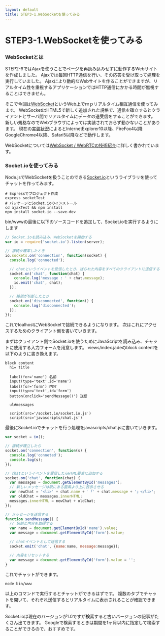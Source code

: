 ```yaml
---
layout: default
title: STEP3-1.WebSocketを使ってみる
---
```

# STEP3-1.WebSocketを使ってみる

### WebSocketとは
STEP2-9ではAjaxを使うことでページを再読み込みせずに動作するWebサイトを作成しました。
Ajaxでは毎回HTTP通信を行い、その応答を受け取って処理を実行していました。
Ajaxにより動的なWebサイトを作ることができますが、リアルタイム性を重視するアプリケーションではHTTP通信にかかる時間が無視することはできません。

そこで今回は[WebSocket](http://e-words.jp/w/WebSocket.html)というWeb上でｍｐリアルタイム相互通信を使ってみます。
WebSocketはHTML5で新しく追加された規格で、通信を確立するとクライアントとサーバ間でリアルタイムにデータの送受信をすることができます。
新しい規格なのでWebブラウザによっては実装されておらず動かないことがあります。
現在の[実装状況](http://ja.wikipedia.org/wiki/WebSocket#.E5.AE.9F.E8.A3.85.E7.8A.B6.E6.B3.81)によるとInternetExplorer10以降、FireFox4以降GoogleChrome4以降、Safari5以降などで動作します。

WebSocketについては[WebSocket / WebRTCの技術紹介](http://www.slideshare.net/mawarimichi/websocketwebrtc?qid=32be5242-8125-4949-abd9-9543000c397a&v=qf1&b=&from_search=12)に詳しく書かれています。

### Socket.ioを使ってみる
Node.jsでWebSocketを扱うことのできる[Socket.io](http://socket.io)というライブラリを使ってチャットを作ってみます。

```
# Expressでプロジェクト作成
express socketTest
# パッケージとSocket.ioのインストール
cd ajaxTest && npm install
npm install socket.io --save-dev
```

bin/wwwの最後に以下のソースコードを追加して、Socket.ioを実行するようにします

```js
// Socket.ioを読み込み、WebSocketを開始する
var io = require('socket.io').listen(server);

// 接続か確率したとき
io.sockets.on('connection', function(socket) {
  console.log('connected');

  // chatというイベントを受信したとき、送られた内容をすべてのクライアントに送信する
  socket.on('chat', function(chat) {
    console.log('message : ' + chat.message);
    io.emit('chat', chat);
  });

  // 接続が切断したとき
  socket.on('disconnected', function() {
    console.log('disconnected');
  });
});
```
これでloalhostにWebSocketで接続できるようになります。
次はこれにアクセスするためのクライアント側を書いていきます。

まずはクライアント側でSocket.ioを使うためにJavaScriptを読み込み、チャットに使用する入力フォームを用意します。
views/index.jadeのblock contentを以下のように書き換えます。

```jade
block content
  h1= title

  label(for='name') 名前
  input(type='text',id='name')
  label(for='form') 内容
  input(type='text',id='form')
  button(onclick='sendMessage()') 送信

  ul#messages

  script(src='/socket.io/socket.io.js')
  script(src='javascripts/chat.js')
```
最後にSocket.ioでチャットを行う処理をjavascripts/chat.jsに書いていきます。

```js
var socket = io();

// 接続が確立したら
socket.on('connection', function(s) {
  console.log('conneted');
  console.log(s);
});

// chatというイベントを受信したらHTML要素に追加する
socket.on('chat', function(chat) {
  var messages = document.getElementById('messages');
  // 新しいメッセージは既にある要素より上に表示させる
  var newChat = '<li>' + chat.name + '「' + chat.message + '」</li>';
  var oldChat = messages.innerHTML;
  messages.innerHTML = newChat + oldChat;
});

// メッセージを送信する
function sendMessage() {
  // 名前と内容を取得する
  var name = document.getElementById('name').value;
  var message = document.getElementById('form').value;

  // chatイベントとして送信する
  socket.emit('chat', {name:name, message:message});

  // 内容をリセットする
  var message = document.getElementById('form').value = '';
}
```
これでチャットができます。

```
node bin/www
```
以上のコマンドで実行するとチャットができるはずです。
複数のタブでチャットを開いて、それぞれ送信するとリアルタイムに表示されることが確認できます。

Socket.ioは現在のバージョンが1.0ですが検索すると古いバージョンの記事がたくさん出てきます。
Googleで検索するときは期間を1ヶ月以内に指定して検索することができるので、おすすめです。
